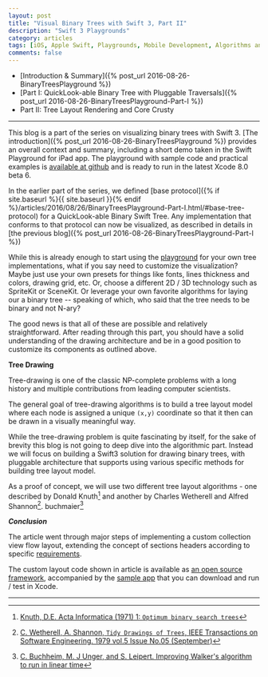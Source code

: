 ```yaml
---
layout: post
title: "Visual Binary Trees with Swift 3, Part II"
description: "Swift 3 Playgrounds"
category: articles
tags: [iOS, Apple Swift, Playgrounds, Mobile Development, Algorithms and Data Structures, PATs]
comments: false
---
```



+ [Introduction & Summary]({% post_url 2016-08-26-BinaryTreesPlayground %})
+ [Part I: QuickLook-able Binary Tree with Pluggable Traversals]({% post_url 2016-08-26-BinaryTreesPlayground-Part-I %})
+ Part II: Tree Layout Rendering and Core Crusty

--------
This blog is a part of the series on visualizing binary trees with Swift 3. [The introduction]({% post_url 2016-08-26-BinaryTreesPlayground %}) provides an overall context and summary, including a short demo taken in the Swift Playground for iPad app. The playground with sample code and practical examples is [available at github](https://github.com/akpw/VisualBinaryTrees) and is ready to run in the latest Xcode 8.0 beta 6.

In the earlier part of the series, we defined [base protocol]({% if site.baseurl %}{{ site.baseurl }}{% endif %}/articles/2016/08/26/BinaryTreesPlayground-Part-I.html/#base-tree-protocol) for a QuickLook-able Binary Swift Tree. Any implementation that conforms to that protocol can now be visualized, as described in details in [the previous blog]({% post_url 2016-08-26-BinaryTreesPlayground-Part-I %})

While this is already enough to start using the [playground](https://github.com/akpw/VisualBinaryTrees) for your own tree implementations, what if you say need to customize the  visualization? Maybe just use your own presets for things like fonts, lines thickness and colors, drawing grid, etc. Or, choose a different 2D / 3D technology such as SpriteKit or SceneKit. Or leverage your own favorite algorithms for laying our a binary tree -- speaking of which, who said that the tree needs to be binary and not N-ary?

The good news is that all of these are possible and relatively straightforward. After reading through this part, you should have a solid understanding of the drawing architecture and be in a good position to customize its  components as outlined  above.

**Tree Drawing**

Tree-drawing is one of the classic NP-complete problems with a long history and multiple contributions from leading computer scientists.

The general goal of tree-drawing algorithms is to build a tree layout model where each node is assigned a unique `(x,y)` coordinate so that it then can be drawn in a visually meaningful way.

While the tree-drawing problem is quite fascinating by itself, for the sake of brevity this blog is not going to deep dive into the algorithmic part. Instead we will focus on building a Swift3 solution for drawing binary trees, with pluggable architecture that supports using various specific methods for building tree layout model.

As a proof of concept, we will use two different tree layout algorithms - one described by Donald Knuth[^1] and another by Charles Wetherell and Alfred Shannon[^2]. buchmaier[^3]


***Conclusion***

The article went through major steps of implementing a custom collection view flow layout, extending the concept of sections headers according to specific [requirements](#requirements).

The custom layout code shown in article is available as [an open source framework](https://github.com/akpw/AKPFlowLayout), accompanied by the [sample app](https://github.com/akpw/SwiftNetworkImages) that you can download and run / test in Xcode.

* * *
[^1]: [Knuth, D.E. Acta Informatica (1971) 1: `Optimum binary search trees`](http://rd.springer.com/article/10.1007/BF00264289)


[^2]: [C. Wetherell, A. Shannon, `Tidy Drawings of Trees`, IEEE Transactions on Software Engineering.  1979 vol.5  Issue No.05 (September)](https://www.computer.org/csdl/trans/ts/1979/05/01702661-abs.html)

[^3]: [C. Buchheim, M. J Unger, and S. Leipert. Improving Walker's algorithm to run in linear time](https://www.researchgate.net/publication/226950337_Improving_Walker%27s_Algorithm_to_Run_in_Linear_Time)


